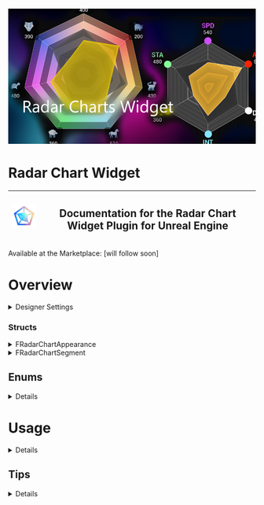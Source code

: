 ![Image of Promo](Resources/Promo.png)

<h1>Radar Chart Widget</h1>

|<img src="Resources/Thumbnail.png" alt="drawing" width="100"/>| <h2> Documentation for the Radar Chart Widget Plugin for Unreal Engine </h2>|
|---|---|


Available at the Marketplace: [will follow soon]

# Overview
<details>
<summary>Designer Settings</summary>

![Image of Designer Settings](Resources/Settings.png)

+ <details>
    <summary>Chart</summary>

    |Setting|Description|
    |---|---|
    |Keep Aspect Ratio:|True = Force the Chart to keep aspect ratio, calculated by the smallest size. </br> False = Stretch to fill.|
    |Scale:|Scale the Radius of the whole Shape. 2.f meaning the shape is the size of the clipping rect. Caution this does not respect the labels!|
    |Appearance:|Appearance Settings for the Base. See <a href="#FRadarChartAppearance">FRadarChartAppearance</a>|

</details>
</details>

### Structs
<details>

<summary>
<a name="FRadarChartAppearance">FRadarChartAppearance</a>
</summary>

|Type|Name|Description
|---|---|---|
|bool|Draw:|Show/Hide the complete Shape Layer, including the Outline and Pins.|
|bool|Draw Shape:|Show/Hide the Shape.|
|bool|Concentric UVs:|True: The UVs are layed out pointing towards the center, making it easy to create radial symmetry. <br>False: The UVs are layed out normally.|
|bool|Draw Outline:|Show/Hide the outline|
|bool|Draw Pins:|Show/Hide the Pins|
|ERadarChartBlendMode|BlendMode:|Set the BlendMode of the used Material. See [ERadarChartBlendMode](#ERadarChartBlendMode)|

</details>

<details>
<summary> FRadarChartSegment</summary>

|Setting|Description|
|---|---|
|Keep Aspect Ratio:|True = Force the Chart to keep aspect ratio, calculated by the smallest size. </br> False =Stretch to fill.|
|Scale: | Scale the Radius of the whole Shape. 2.0 meaning the shape is the size of the clipping rect. Caution this does not respect the labels!|
|Appearance: |Appearance Settings for the Base. See FRadarChartAppearance Struct|

</details>


## Enums
 <details>

### ERadarChartBlendMode
|Name|Description|
|---|---|
|Opaque:| Set the Material to Opaque, Render Opacity is not supported. Best perfomance, less overdraw.|
|Translucent:| Set the Material to Translucent, Render Opacity is supported. Use final Alpha defined by color as opacity.|
|Additive:| Set the Material to Additive, adds it's color to the underlaying Pixels.|

</details>



# Usage
<details>

</details>

## Tips
<details>

</details>
